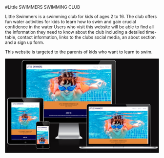  #Little SWIMMERS SWIMMING CLUB

 Little Swimmers is a swimming club for kids of ages 2 to 16.
 The club offers fun water activities for kids to learn how to swim and gain crucial confidence in the water
 Users who visit this website will be able to find all the information they need to know about the club
 including a detailed time-table, contact information, links to the clubs social media, an about section
 and a sign up form.
 
 This website is targeted to the parents of kids who want to learn to swim.

 ![Image showing my website across multiple screens](assets/images/Am%20i%20responsive.PNG)